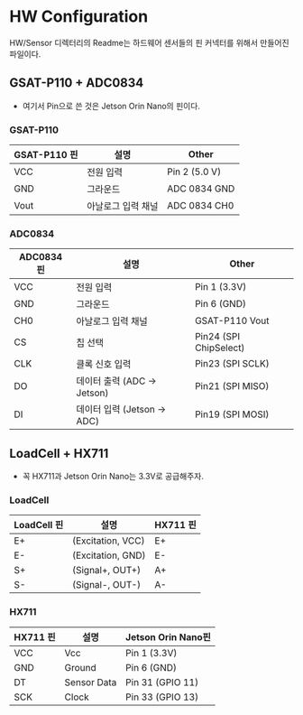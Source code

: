 # HW Configuration
HW/Sensor 디렉터리의 Readme는 하드웨어 센서들의 핀 커넥터를 위해서 만들어진 파일이다.

## GSAT-P110 + ADC0834

* 여기서 Pin으로 쓴 것은 Jetson Orin Nano의 핀이다.

### GSAT-P110
| **GSAT-P110 핀** | **설명**                  | **Other**                  |
|------------------|---------------------------|----------------------------|
| VCC              | 전원 입력                 | Pin 2 (5.0 V)              |
| GND              | 그라운드                  | ADC 0834 GND               |
| Vout             | 아날로그 입력 채널        | ADC 0834 CH0               |

### ADC0834
| **ADC0834 핀**   | **설명**                  | **Other**                  |
|------------------|---------------------------|----------------------------|
| VCC              | 전원 입력                 | Pin 1 (3.3V)               |
| GND              | 그라운드                  | Pin 6 (GND)                |
| CH0              | 아날로그 입력 채널        | GSAT-P110 Vout  |
| CS               | 칩 선택                   | Pin24 (SPI ChipSelect)     |
| CLK              | 클록 신호 입력            | Pin23 (SPI SCLK)           |
| DO               | 데이터 출력 (ADC → Jetson)| Pin21 (SPI MISO)           |
| DI               | 데이터 입력 (Jetson → ADC)| Pin19 (SPI MOSI)           |


## LoadCell + HX711

- 꼭 HX711과 Jetson Orin Nano는 3.3V로 공급해주자.

### LoadCell
| **LoadCell 핀**   | **설명**                  | **HX711 핀**                  |
|------------------|---------------------------|----------------------------|
| E+               | (Excitation, VCC)         | E+                         |
| E-               | (Excitation, GND)         | E-                         |
| S+               | (Signal+, OUT+)           | A+                         |
| S-               | (Signal-, OUT-)           | A-                         |

### HX711
| **HX711 핀**      | **설명**                  | **Jetson Orin Nano핀**           |
|------------------|---------------------------|----------------------------|
| VCC               | Vcc                       | Pin 1 (3.3V)               |
| GND               | Ground                    | Pin 6 (GND)                |
| DT                | Sensor Data               | Pin 31 (GPIO 11)           |
| SCK               | Clock                     | Pin 33 (GPIO 13)           |